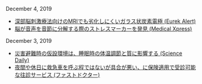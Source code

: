 December 4, 2019
* [深部脳刺激療法向けのMRIでも劣化しにくいガラス状炭素電極 (Eurek Alert)](https://www.eurekalert.org/pub_releases/2019-11/sdsu-dbs111919.php)
* [脳が音声を音節に分解する際のストレスマーカーを発見 (Medical Xpress)](https://medicalxpress.com/news/2019-11-brain-rhythms-speech.html)

December 3, 2019
* [災害避難時の仮設環境は、睡眠時の体温調節と質に影響する (Science Daily)](https://www.sciencedaily.com/releases/2019/11/191113101838.htm)
* [夜間や休日に救急車を呼ぶ程ではないが具合が悪い、に保険適用で受診可能な往診サービス (ファストドクター)](https://fastdoctor.jp/)
